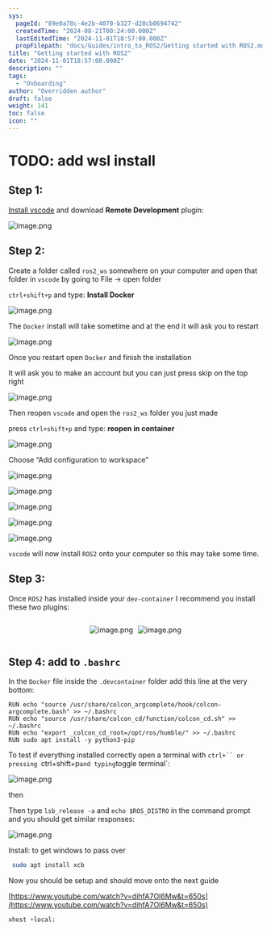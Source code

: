 ```yaml
---
sys:
  pageId: "89e0a78c-4e2b-4070-b327-d28cb0694742"
  createdTime: "2024-08-21T00:24:00.000Z"
  lastEditedTime: "2024-11-01T18:57:00.000Z"
  propFilepath: "docs/Guides/intro_to_ROS2/Getting started with ROS2.md"
title: "Getting started with ROS2"
date: "2024-11-01T18:57:00.000Z"
description: ""
tags:
  - "Onboarding"
author: "Overridden author"
draft: false
weight: 141
toc: false
icon: ""
---
```


# TODO: add wsl install

## Step 1:

[Install vscode](https://code.visualstudio.com/download) and download **Remote Development** plugin:

![image.png](https://prod-files-secure.s3.us-west-2.amazonaws.com/d518164a-d88e-44d1-a4ee-3adb3bd8bce0/efb52993-1881-4a40-b95e-6f020334f022/image.png?X-Amz-Algorithm=AWS4-HMAC-SHA256&X-Amz-Content-Sha256=UNSIGNED-PAYLOAD&X-Amz-Credential=ASIAZI2LB466VOVPI5QF%2F20250323%2Fus-west-2%2Fs3%2Faws4_request&X-Amz-Date=20250323T080946Z&X-Amz-Expires=3600&X-Amz-Security-Token=IQoJb3JpZ2luX2VjEHgaCXVzLXdlc3QtMiJGMEQCIBmUgtQ4t7d7goF6jasIBZelH3UyONeQ%2BRFxlLUzzpK%2FAiA7Z2AjjeXBmx04YdvlUfZH%2FHMwVwcg9KifjW5b%2BdagQSqIBAjR%2F%2F%2F%2F%2F%2F%2F%2F%2F%2F8BEAAaDDYzNzQyMzE4MzgwNSIM4SNCyFdlQv71D3OkKtwDCO6xIUr%2Bw8W%2B0%2B0j2WJXlZrmU%2Bgo2lhhSYsQNXWS5rws8T0m%2B3U8fqxMjE3Yyk5zyY6mIfFzIBHj%2BWIwdDzOYaYeHZJFbOPlL8myYD79ZmMM86YsifvOhlUtLYNPyEu4KresImxqhuYyvRHDEmxxWb0BnYrTxOTEv1cLbrUcSJhpvIC6N%2BNboS91Yj42rdMVNLeq1kRopquc97oE4Y4l7TQJOmbFHaNgupGObkGywtth%2Fx70JbjE6gbDbiupr0QWcJmx%2BayUP4HSzTq05aOVuoUiFUp741xw1n17SMJjWRJZNvEVUi4187ArK0dYaz6zt4YqlC%2BgtLCvC2sFLBez7kaX9cerjB4iaEIRZ53GA2g%2FEgRLFQBTKbCEUH4eVc5V4FoG04KxMZ30xSckS433VjGUk%2FotmRmanhjWnvqBVjoYJbYzY%2BHhrkSWAxVTxSMPotVgUrfyWwJPwhRoBfhSoIJMXuOc3PPGTDUdvf2LZSmwFn%2BcHHms%2BrxS%2FJzxDi%2FejVMigyrzi27ndJUWqLgvA2hT94pGaCtp%2BMf4zsTWA9c%2BJ8vcNPyKFqORacEKxJ%2Fs5dH1T1V4oxzk03BTj%2BvPjKXTnHV%2FfF43vfUSEby7sa5WBjKMf5CSEtL3En0w1vP%2BvgY6pgGbSM2qj%2BIlWCJysRuEVrJCto5MQ7zzE7KdHDbLiii6Kjqz%2FPwjB8oUZ4G4HrU8FVRU4%2FreNR%2FGQaxhBw5VwTNbNExEe8cFmIddsSFXIGh3p2wkuuu123Em3fvib%2Bu8mGeZUCKqVpCc11%2BQp2m2BYCOguXZxMsxf8qhwSKY9Wsk40NNNSjVUAvQ84lHU6vTwJLIxANUpZTwCqq7zYosZGiphn1q4QwI&X-Amz-Signature=ff47edf8fc638f77b07360e964d74828162fe238d068c9f0f7c06f68f720907e&X-Amz-SignedHeaders=host&x-id=GetObject)

## Step 2:

Create a folder called `ros2_ws` somewhere on your computer and open that folder in `vscode` by going to File → open folder 

`ctrl+shift+p` and type: **Install Docker**

![image.png](https://prod-files-secure.s3.us-west-2.amazonaws.com/d518164a-d88e-44d1-a4ee-3adb3bd8bce0/2269dc0e-1cd5-47ff-bceb-c04ad9b2eab0/image.png?X-Amz-Algorithm=AWS4-HMAC-SHA256&X-Amz-Content-Sha256=UNSIGNED-PAYLOAD&X-Amz-Credential=ASIAZI2LB466VOVPI5QF%2F20250323%2Fus-west-2%2Fs3%2Faws4_request&X-Amz-Date=20250323T080946Z&X-Amz-Expires=3600&X-Amz-Security-Token=IQoJb3JpZ2luX2VjEHgaCXVzLXdlc3QtMiJGMEQCIBmUgtQ4t7d7goF6jasIBZelH3UyONeQ%2BRFxlLUzzpK%2FAiA7Z2AjjeXBmx04YdvlUfZH%2FHMwVwcg9KifjW5b%2BdagQSqIBAjR%2F%2F%2F%2F%2F%2F%2F%2F%2F%2F8BEAAaDDYzNzQyMzE4MzgwNSIM4SNCyFdlQv71D3OkKtwDCO6xIUr%2Bw8W%2B0%2B0j2WJXlZrmU%2Bgo2lhhSYsQNXWS5rws8T0m%2B3U8fqxMjE3Yyk5zyY6mIfFzIBHj%2BWIwdDzOYaYeHZJFbOPlL8myYD79ZmMM86YsifvOhlUtLYNPyEu4KresImxqhuYyvRHDEmxxWb0BnYrTxOTEv1cLbrUcSJhpvIC6N%2BNboS91Yj42rdMVNLeq1kRopquc97oE4Y4l7TQJOmbFHaNgupGObkGywtth%2Fx70JbjE6gbDbiupr0QWcJmx%2BayUP4HSzTq05aOVuoUiFUp741xw1n17SMJjWRJZNvEVUi4187ArK0dYaz6zt4YqlC%2BgtLCvC2sFLBez7kaX9cerjB4iaEIRZ53GA2g%2FEgRLFQBTKbCEUH4eVc5V4FoG04KxMZ30xSckS433VjGUk%2FotmRmanhjWnvqBVjoYJbYzY%2BHhrkSWAxVTxSMPotVgUrfyWwJPwhRoBfhSoIJMXuOc3PPGTDUdvf2LZSmwFn%2BcHHms%2BrxS%2FJzxDi%2FejVMigyrzi27ndJUWqLgvA2hT94pGaCtp%2BMf4zsTWA9c%2BJ8vcNPyKFqORacEKxJ%2Fs5dH1T1V4oxzk03BTj%2BvPjKXTnHV%2FfF43vfUSEby7sa5WBjKMf5CSEtL3En0w1vP%2BvgY6pgGbSM2qj%2BIlWCJysRuEVrJCto5MQ7zzE7KdHDbLiii6Kjqz%2FPwjB8oUZ4G4HrU8FVRU4%2FreNR%2FGQaxhBw5VwTNbNExEe8cFmIddsSFXIGh3p2wkuuu123Em3fvib%2Bu8mGeZUCKqVpCc11%2BQp2m2BYCOguXZxMsxf8qhwSKY9Wsk40NNNSjVUAvQ84lHU6vTwJLIxANUpZTwCqq7zYosZGiphn1q4QwI&X-Amz-Signature=a9b6ceeba494649aaa9ad5553e6de817976631d53e7295f1b1cd351cb57fc929&X-Amz-SignedHeaders=host&x-id=GetObject)

The `Docker` install will take sometime and at the end it will ask you to restart

![image.png](https://prod-files-secure.s3.us-west-2.amazonaws.com/d518164a-d88e-44d1-a4ee-3adb3bd8bce0/ed233f78-be33-4b1f-b89c-9c346c0e961e/image.png?X-Amz-Algorithm=AWS4-HMAC-SHA256&X-Amz-Content-Sha256=UNSIGNED-PAYLOAD&X-Amz-Credential=ASIAZI2LB466VOVPI5QF%2F20250323%2Fus-west-2%2Fs3%2Faws4_request&X-Amz-Date=20250323T080946Z&X-Amz-Expires=3600&X-Amz-Security-Token=IQoJb3JpZ2luX2VjEHgaCXVzLXdlc3QtMiJGMEQCIBmUgtQ4t7d7goF6jasIBZelH3UyONeQ%2BRFxlLUzzpK%2FAiA7Z2AjjeXBmx04YdvlUfZH%2FHMwVwcg9KifjW5b%2BdagQSqIBAjR%2F%2F%2F%2F%2F%2F%2F%2F%2F%2F8BEAAaDDYzNzQyMzE4MzgwNSIM4SNCyFdlQv71D3OkKtwDCO6xIUr%2Bw8W%2B0%2B0j2WJXlZrmU%2Bgo2lhhSYsQNXWS5rws8T0m%2B3U8fqxMjE3Yyk5zyY6mIfFzIBHj%2BWIwdDzOYaYeHZJFbOPlL8myYD79ZmMM86YsifvOhlUtLYNPyEu4KresImxqhuYyvRHDEmxxWb0BnYrTxOTEv1cLbrUcSJhpvIC6N%2BNboS91Yj42rdMVNLeq1kRopquc97oE4Y4l7TQJOmbFHaNgupGObkGywtth%2Fx70JbjE6gbDbiupr0QWcJmx%2BayUP4HSzTq05aOVuoUiFUp741xw1n17SMJjWRJZNvEVUi4187ArK0dYaz6zt4YqlC%2BgtLCvC2sFLBez7kaX9cerjB4iaEIRZ53GA2g%2FEgRLFQBTKbCEUH4eVc5V4FoG04KxMZ30xSckS433VjGUk%2FotmRmanhjWnvqBVjoYJbYzY%2BHhrkSWAxVTxSMPotVgUrfyWwJPwhRoBfhSoIJMXuOc3PPGTDUdvf2LZSmwFn%2BcHHms%2BrxS%2FJzxDi%2FejVMigyrzi27ndJUWqLgvA2hT94pGaCtp%2BMf4zsTWA9c%2BJ8vcNPyKFqORacEKxJ%2Fs5dH1T1V4oxzk03BTj%2BvPjKXTnHV%2FfF43vfUSEby7sa5WBjKMf5CSEtL3En0w1vP%2BvgY6pgGbSM2qj%2BIlWCJysRuEVrJCto5MQ7zzE7KdHDbLiii6Kjqz%2FPwjB8oUZ4G4HrU8FVRU4%2FreNR%2FGQaxhBw5VwTNbNExEe8cFmIddsSFXIGh3p2wkuuu123Em3fvib%2Bu8mGeZUCKqVpCc11%2BQp2m2BYCOguXZxMsxf8qhwSKY9Wsk40NNNSjVUAvQ84lHU6vTwJLIxANUpZTwCqq7zYosZGiphn1q4QwI&X-Amz-Signature=638797b910e029df15ba7fd3660716ea7675c7d2c8b868df19a74bf635d46e20&X-Amz-SignedHeaders=host&x-id=GetObject)

Once you restart open `Docker` and finish the installation

It will ask you to make an account but you can just press skip on the top right

![image.png](https://prod-files-secure.s3.us-west-2.amazonaws.com/d518164a-d88e-44d1-a4ee-3adb3bd8bce0/21010ad9-1659-4fd9-9f59-9932a09b2a3d/image.png?X-Amz-Algorithm=AWS4-HMAC-SHA256&X-Amz-Content-Sha256=UNSIGNED-PAYLOAD&X-Amz-Credential=ASIAZI2LB466VOVPI5QF%2F20250323%2Fus-west-2%2Fs3%2Faws4_request&X-Amz-Date=20250323T080946Z&X-Amz-Expires=3600&X-Amz-Security-Token=IQoJb3JpZ2luX2VjEHgaCXVzLXdlc3QtMiJGMEQCIBmUgtQ4t7d7goF6jasIBZelH3UyONeQ%2BRFxlLUzzpK%2FAiA7Z2AjjeXBmx04YdvlUfZH%2FHMwVwcg9KifjW5b%2BdagQSqIBAjR%2F%2F%2F%2F%2F%2F%2F%2F%2F%2F8BEAAaDDYzNzQyMzE4MzgwNSIM4SNCyFdlQv71D3OkKtwDCO6xIUr%2Bw8W%2B0%2B0j2WJXlZrmU%2Bgo2lhhSYsQNXWS5rws8T0m%2B3U8fqxMjE3Yyk5zyY6mIfFzIBHj%2BWIwdDzOYaYeHZJFbOPlL8myYD79ZmMM86YsifvOhlUtLYNPyEu4KresImxqhuYyvRHDEmxxWb0BnYrTxOTEv1cLbrUcSJhpvIC6N%2BNboS91Yj42rdMVNLeq1kRopquc97oE4Y4l7TQJOmbFHaNgupGObkGywtth%2Fx70JbjE6gbDbiupr0QWcJmx%2BayUP4HSzTq05aOVuoUiFUp741xw1n17SMJjWRJZNvEVUi4187ArK0dYaz6zt4YqlC%2BgtLCvC2sFLBez7kaX9cerjB4iaEIRZ53GA2g%2FEgRLFQBTKbCEUH4eVc5V4FoG04KxMZ30xSckS433VjGUk%2FotmRmanhjWnvqBVjoYJbYzY%2BHhrkSWAxVTxSMPotVgUrfyWwJPwhRoBfhSoIJMXuOc3PPGTDUdvf2LZSmwFn%2BcHHms%2BrxS%2FJzxDi%2FejVMigyrzi27ndJUWqLgvA2hT94pGaCtp%2BMf4zsTWA9c%2BJ8vcNPyKFqORacEKxJ%2Fs5dH1T1V4oxzk03BTj%2BvPjKXTnHV%2FfF43vfUSEby7sa5WBjKMf5CSEtL3En0w1vP%2BvgY6pgGbSM2qj%2BIlWCJysRuEVrJCto5MQ7zzE7KdHDbLiii6Kjqz%2FPwjB8oUZ4G4HrU8FVRU4%2FreNR%2FGQaxhBw5VwTNbNExEe8cFmIddsSFXIGh3p2wkuuu123Em3fvib%2Bu8mGeZUCKqVpCc11%2BQp2m2BYCOguXZxMsxf8qhwSKY9Wsk40NNNSjVUAvQ84lHU6vTwJLIxANUpZTwCqq7zYosZGiphn1q4QwI&X-Amz-Signature=8a6a0e165fcc97991941c60e4d3925b8c28cc1ce221eaeba82d8f4c3d91778ab&X-Amz-SignedHeaders=host&x-id=GetObject)

Then reopen `vscode` and open the `ros2_ws` folder you just made

press `ctrl+shift+p` and type: **reopen in container**

![image.png](https://prod-files-secure.s3.us-west-2.amazonaws.com/d518164a-d88e-44d1-a4ee-3adb3bd8bce0/4e93b8c2-41ad-488c-8095-c74205196118/image.png?X-Amz-Algorithm=AWS4-HMAC-SHA256&X-Amz-Content-Sha256=UNSIGNED-PAYLOAD&X-Amz-Credential=ASIAZI2LB466VOVPI5QF%2F20250323%2Fus-west-2%2Fs3%2Faws4_request&X-Amz-Date=20250323T080946Z&X-Amz-Expires=3600&X-Amz-Security-Token=IQoJb3JpZ2luX2VjEHgaCXVzLXdlc3QtMiJGMEQCIBmUgtQ4t7d7goF6jasIBZelH3UyONeQ%2BRFxlLUzzpK%2FAiA7Z2AjjeXBmx04YdvlUfZH%2FHMwVwcg9KifjW5b%2BdagQSqIBAjR%2F%2F%2F%2F%2F%2F%2F%2F%2F%2F8BEAAaDDYzNzQyMzE4MzgwNSIM4SNCyFdlQv71D3OkKtwDCO6xIUr%2Bw8W%2B0%2B0j2WJXlZrmU%2Bgo2lhhSYsQNXWS5rws8T0m%2B3U8fqxMjE3Yyk5zyY6mIfFzIBHj%2BWIwdDzOYaYeHZJFbOPlL8myYD79ZmMM86YsifvOhlUtLYNPyEu4KresImxqhuYyvRHDEmxxWb0BnYrTxOTEv1cLbrUcSJhpvIC6N%2BNboS91Yj42rdMVNLeq1kRopquc97oE4Y4l7TQJOmbFHaNgupGObkGywtth%2Fx70JbjE6gbDbiupr0QWcJmx%2BayUP4HSzTq05aOVuoUiFUp741xw1n17SMJjWRJZNvEVUi4187ArK0dYaz6zt4YqlC%2BgtLCvC2sFLBez7kaX9cerjB4iaEIRZ53GA2g%2FEgRLFQBTKbCEUH4eVc5V4FoG04KxMZ30xSckS433VjGUk%2FotmRmanhjWnvqBVjoYJbYzY%2BHhrkSWAxVTxSMPotVgUrfyWwJPwhRoBfhSoIJMXuOc3PPGTDUdvf2LZSmwFn%2BcHHms%2BrxS%2FJzxDi%2FejVMigyrzi27ndJUWqLgvA2hT94pGaCtp%2BMf4zsTWA9c%2BJ8vcNPyKFqORacEKxJ%2Fs5dH1T1V4oxzk03BTj%2BvPjKXTnHV%2FfF43vfUSEby7sa5WBjKMf5CSEtL3En0w1vP%2BvgY6pgGbSM2qj%2BIlWCJysRuEVrJCto5MQ7zzE7KdHDbLiii6Kjqz%2FPwjB8oUZ4G4HrU8FVRU4%2FreNR%2FGQaxhBw5VwTNbNExEe8cFmIddsSFXIGh3p2wkuuu123Em3fvib%2Bu8mGeZUCKqVpCc11%2BQp2m2BYCOguXZxMsxf8qhwSKY9Wsk40NNNSjVUAvQ84lHU6vTwJLIxANUpZTwCqq7zYosZGiphn1q4QwI&X-Amz-Signature=b2a1b82643b061af12b883b2dcef6b1ff625aab0f7846e16d50bbf6924b1e89a&X-Amz-SignedHeaders=host&x-id=GetObject)

Choose “Add configuration to workspace”

![image.png](https://prod-files-secure.s3.us-west-2.amazonaws.com/d518164a-d88e-44d1-a4ee-3adb3bd8bce0/9560b282-5060-4989-ba37-97e7b2c22476/image.png?X-Amz-Algorithm=AWS4-HMAC-SHA256&X-Amz-Content-Sha256=UNSIGNED-PAYLOAD&X-Amz-Credential=ASIAZI2LB466VOVPI5QF%2F20250323%2Fus-west-2%2Fs3%2Faws4_request&X-Amz-Date=20250323T080946Z&X-Amz-Expires=3600&X-Amz-Security-Token=IQoJb3JpZ2luX2VjEHgaCXVzLXdlc3QtMiJGMEQCIBmUgtQ4t7d7goF6jasIBZelH3UyONeQ%2BRFxlLUzzpK%2FAiA7Z2AjjeXBmx04YdvlUfZH%2FHMwVwcg9KifjW5b%2BdagQSqIBAjR%2F%2F%2F%2F%2F%2F%2F%2F%2F%2F8BEAAaDDYzNzQyMzE4MzgwNSIM4SNCyFdlQv71D3OkKtwDCO6xIUr%2Bw8W%2B0%2B0j2WJXlZrmU%2Bgo2lhhSYsQNXWS5rws8T0m%2B3U8fqxMjE3Yyk5zyY6mIfFzIBHj%2BWIwdDzOYaYeHZJFbOPlL8myYD79ZmMM86YsifvOhlUtLYNPyEu4KresImxqhuYyvRHDEmxxWb0BnYrTxOTEv1cLbrUcSJhpvIC6N%2BNboS91Yj42rdMVNLeq1kRopquc97oE4Y4l7TQJOmbFHaNgupGObkGywtth%2Fx70JbjE6gbDbiupr0QWcJmx%2BayUP4HSzTq05aOVuoUiFUp741xw1n17SMJjWRJZNvEVUi4187ArK0dYaz6zt4YqlC%2BgtLCvC2sFLBez7kaX9cerjB4iaEIRZ53GA2g%2FEgRLFQBTKbCEUH4eVc5V4FoG04KxMZ30xSckS433VjGUk%2FotmRmanhjWnvqBVjoYJbYzY%2BHhrkSWAxVTxSMPotVgUrfyWwJPwhRoBfhSoIJMXuOc3PPGTDUdvf2LZSmwFn%2BcHHms%2BrxS%2FJzxDi%2FejVMigyrzi27ndJUWqLgvA2hT94pGaCtp%2BMf4zsTWA9c%2BJ8vcNPyKFqORacEKxJ%2Fs5dH1T1V4oxzk03BTj%2BvPjKXTnHV%2FfF43vfUSEby7sa5WBjKMf5CSEtL3En0w1vP%2BvgY6pgGbSM2qj%2BIlWCJysRuEVrJCto5MQ7zzE7KdHDbLiii6Kjqz%2FPwjB8oUZ4G4HrU8FVRU4%2FreNR%2FGQaxhBw5VwTNbNExEe8cFmIddsSFXIGh3p2wkuuu123Em3fvib%2Bu8mGeZUCKqVpCc11%2BQp2m2BYCOguXZxMsxf8qhwSKY9Wsk40NNNSjVUAvQ84lHU6vTwJLIxANUpZTwCqq7zYosZGiphn1q4QwI&X-Amz-Signature=230ac410e97e198d39fc30e4069dbfb5aa1bf27ad9196b77626ec848b8af721e&X-Amz-SignedHeaders=host&x-id=GetObject)

![image.png](https://prod-files-secure.s3.us-west-2.amazonaws.com/d518164a-d88e-44d1-a4ee-3adb3bd8bce0/2ee63f81-886b-48e8-a553-dc6e5eac99e4/image.png?X-Amz-Algorithm=AWS4-HMAC-SHA256&X-Amz-Content-Sha256=UNSIGNED-PAYLOAD&X-Amz-Credential=ASIAZI2LB466VOVPI5QF%2F20250323%2Fus-west-2%2Fs3%2Faws4_request&X-Amz-Date=20250323T080946Z&X-Amz-Expires=3600&X-Amz-Security-Token=IQoJb3JpZ2luX2VjEHgaCXVzLXdlc3QtMiJGMEQCIBmUgtQ4t7d7goF6jasIBZelH3UyONeQ%2BRFxlLUzzpK%2FAiA7Z2AjjeXBmx04YdvlUfZH%2FHMwVwcg9KifjW5b%2BdagQSqIBAjR%2F%2F%2F%2F%2F%2F%2F%2F%2F%2F8BEAAaDDYzNzQyMzE4MzgwNSIM4SNCyFdlQv71D3OkKtwDCO6xIUr%2Bw8W%2B0%2B0j2WJXlZrmU%2Bgo2lhhSYsQNXWS5rws8T0m%2B3U8fqxMjE3Yyk5zyY6mIfFzIBHj%2BWIwdDzOYaYeHZJFbOPlL8myYD79ZmMM86YsifvOhlUtLYNPyEu4KresImxqhuYyvRHDEmxxWb0BnYrTxOTEv1cLbrUcSJhpvIC6N%2BNboS91Yj42rdMVNLeq1kRopquc97oE4Y4l7TQJOmbFHaNgupGObkGywtth%2Fx70JbjE6gbDbiupr0QWcJmx%2BayUP4HSzTq05aOVuoUiFUp741xw1n17SMJjWRJZNvEVUi4187ArK0dYaz6zt4YqlC%2BgtLCvC2sFLBez7kaX9cerjB4iaEIRZ53GA2g%2FEgRLFQBTKbCEUH4eVc5V4FoG04KxMZ30xSckS433VjGUk%2FotmRmanhjWnvqBVjoYJbYzY%2BHhrkSWAxVTxSMPotVgUrfyWwJPwhRoBfhSoIJMXuOc3PPGTDUdvf2LZSmwFn%2BcHHms%2BrxS%2FJzxDi%2FejVMigyrzi27ndJUWqLgvA2hT94pGaCtp%2BMf4zsTWA9c%2BJ8vcNPyKFqORacEKxJ%2Fs5dH1T1V4oxzk03BTj%2BvPjKXTnHV%2FfF43vfUSEby7sa5WBjKMf5CSEtL3En0w1vP%2BvgY6pgGbSM2qj%2BIlWCJysRuEVrJCto5MQ7zzE7KdHDbLiii6Kjqz%2FPwjB8oUZ4G4HrU8FVRU4%2FreNR%2FGQaxhBw5VwTNbNExEe8cFmIddsSFXIGh3p2wkuuu123Em3fvib%2Bu8mGeZUCKqVpCc11%2BQp2m2BYCOguXZxMsxf8qhwSKY9Wsk40NNNSjVUAvQ84lHU6vTwJLIxANUpZTwCqq7zYosZGiphn1q4QwI&X-Amz-Signature=5eda3e58e05d89b3637936d1c545fbd72389fcd5de20dccc39f4470516e82307&X-Amz-SignedHeaders=host&x-id=GetObject)

![image.png](https://prod-files-secure.s3.us-west-2.amazonaws.com/d518164a-d88e-44d1-a4ee-3adb3bd8bce0/ae1580b2-b048-407e-aed9-b584224a7a04/image.png?X-Amz-Algorithm=AWS4-HMAC-SHA256&X-Amz-Content-Sha256=UNSIGNED-PAYLOAD&X-Amz-Credential=ASIAZI2LB466VOVPI5QF%2F20250323%2Fus-west-2%2Fs3%2Faws4_request&X-Amz-Date=20250323T080946Z&X-Amz-Expires=3600&X-Amz-Security-Token=IQoJb3JpZ2luX2VjEHgaCXVzLXdlc3QtMiJGMEQCIBmUgtQ4t7d7goF6jasIBZelH3UyONeQ%2BRFxlLUzzpK%2FAiA7Z2AjjeXBmx04YdvlUfZH%2FHMwVwcg9KifjW5b%2BdagQSqIBAjR%2F%2F%2F%2F%2F%2F%2F%2F%2F%2F8BEAAaDDYzNzQyMzE4MzgwNSIM4SNCyFdlQv71D3OkKtwDCO6xIUr%2Bw8W%2B0%2B0j2WJXlZrmU%2Bgo2lhhSYsQNXWS5rws8T0m%2B3U8fqxMjE3Yyk5zyY6mIfFzIBHj%2BWIwdDzOYaYeHZJFbOPlL8myYD79ZmMM86YsifvOhlUtLYNPyEu4KresImxqhuYyvRHDEmxxWb0BnYrTxOTEv1cLbrUcSJhpvIC6N%2BNboS91Yj42rdMVNLeq1kRopquc97oE4Y4l7TQJOmbFHaNgupGObkGywtth%2Fx70JbjE6gbDbiupr0QWcJmx%2BayUP4HSzTq05aOVuoUiFUp741xw1n17SMJjWRJZNvEVUi4187ArK0dYaz6zt4YqlC%2BgtLCvC2sFLBez7kaX9cerjB4iaEIRZ53GA2g%2FEgRLFQBTKbCEUH4eVc5V4FoG04KxMZ30xSckS433VjGUk%2FotmRmanhjWnvqBVjoYJbYzY%2BHhrkSWAxVTxSMPotVgUrfyWwJPwhRoBfhSoIJMXuOc3PPGTDUdvf2LZSmwFn%2BcHHms%2BrxS%2FJzxDi%2FejVMigyrzi27ndJUWqLgvA2hT94pGaCtp%2BMf4zsTWA9c%2BJ8vcNPyKFqORacEKxJ%2Fs5dH1T1V4oxzk03BTj%2BvPjKXTnHV%2FfF43vfUSEby7sa5WBjKMf5CSEtL3En0w1vP%2BvgY6pgGbSM2qj%2BIlWCJysRuEVrJCto5MQ7zzE7KdHDbLiii6Kjqz%2FPwjB8oUZ4G4HrU8FVRU4%2FreNR%2FGQaxhBw5VwTNbNExEe8cFmIddsSFXIGh3p2wkuuu123Em3fvib%2Bu8mGeZUCKqVpCc11%2BQp2m2BYCOguXZxMsxf8qhwSKY9Wsk40NNNSjVUAvQ84lHU6vTwJLIxANUpZTwCqq7zYosZGiphn1q4QwI&X-Amz-Signature=a29052bd837cfc93a8a9b04fbaeabb88eb040584a49c2e78c15603ecc866f6d3&X-Amz-SignedHeaders=host&x-id=GetObject)

![image.png](https://prod-files-secure.s3.us-west-2.amazonaws.com/d518164a-d88e-44d1-a4ee-3adb3bd8bce0/53255b28-f75e-430f-b9e3-c0ac8577e42b/image.png?X-Amz-Algorithm=AWS4-HMAC-SHA256&X-Amz-Content-Sha256=UNSIGNED-PAYLOAD&X-Amz-Credential=ASIAZI2LB466VOVPI5QF%2F20250323%2Fus-west-2%2Fs3%2Faws4_request&X-Amz-Date=20250323T080946Z&X-Amz-Expires=3600&X-Amz-Security-Token=IQoJb3JpZ2luX2VjEHgaCXVzLXdlc3QtMiJGMEQCIBmUgtQ4t7d7goF6jasIBZelH3UyONeQ%2BRFxlLUzzpK%2FAiA7Z2AjjeXBmx04YdvlUfZH%2FHMwVwcg9KifjW5b%2BdagQSqIBAjR%2F%2F%2F%2F%2F%2F%2F%2F%2F%2F8BEAAaDDYzNzQyMzE4MzgwNSIM4SNCyFdlQv71D3OkKtwDCO6xIUr%2Bw8W%2B0%2B0j2WJXlZrmU%2Bgo2lhhSYsQNXWS5rws8T0m%2B3U8fqxMjE3Yyk5zyY6mIfFzIBHj%2BWIwdDzOYaYeHZJFbOPlL8myYD79ZmMM86YsifvOhlUtLYNPyEu4KresImxqhuYyvRHDEmxxWb0BnYrTxOTEv1cLbrUcSJhpvIC6N%2BNboS91Yj42rdMVNLeq1kRopquc97oE4Y4l7TQJOmbFHaNgupGObkGywtth%2Fx70JbjE6gbDbiupr0QWcJmx%2BayUP4HSzTq05aOVuoUiFUp741xw1n17SMJjWRJZNvEVUi4187ArK0dYaz6zt4YqlC%2BgtLCvC2sFLBez7kaX9cerjB4iaEIRZ53GA2g%2FEgRLFQBTKbCEUH4eVc5V4FoG04KxMZ30xSckS433VjGUk%2FotmRmanhjWnvqBVjoYJbYzY%2BHhrkSWAxVTxSMPotVgUrfyWwJPwhRoBfhSoIJMXuOc3PPGTDUdvf2LZSmwFn%2BcHHms%2BrxS%2FJzxDi%2FejVMigyrzi27ndJUWqLgvA2hT94pGaCtp%2BMf4zsTWA9c%2BJ8vcNPyKFqORacEKxJ%2Fs5dH1T1V4oxzk03BTj%2BvPjKXTnHV%2FfF43vfUSEby7sa5WBjKMf5CSEtL3En0w1vP%2BvgY6pgGbSM2qj%2BIlWCJysRuEVrJCto5MQ7zzE7KdHDbLiii6Kjqz%2FPwjB8oUZ4G4HrU8FVRU4%2FreNR%2FGQaxhBw5VwTNbNExEe8cFmIddsSFXIGh3p2wkuuu123Em3fvib%2Bu8mGeZUCKqVpCc11%2BQp2m2BYCOguXZxMsxf8qhwSKY9Wsk40NNNSjVUAvQ84lHU6vTwJLIxANUpZTwCqq7zYosZGiphn1q4QwI&X-Amz-Signature=482b31726561e818be2486e041c63bd3e0cbe1cde1af6eadc90b23b2ef8c186a&X-Amz-SignedHeaders=host&x-id=GetObject)

![image.png](https://prod-files-secure.s3.us-west-2.amazonaws.com/d518164a-d88e-44d1-a4ee-3adb3bd8bce0/7c562767-5af9-4ffb-97d1-327bcdf4ee00/image.png?X-Amz-Algorithm=AWS4-HMAC-SHA256&X-Amz-Content-Sha256=UNSIGNED-PAYLOAD&X-Amz-Credential=ASIAZI2LB466VOVPI5QF%2F20250323%2Fus-west-2%2Fs3%2Faws4_request&X-Amz-Date=20250323T080946Z&X-Amz-Expires=3600&X-Amz-Security-Token=IQoJb3JpZ2luX2VjEHgaCXVzLXdlc3QtMiJGMEQCIBmUgtQ4t7d7goF6jasIBZelH3UyONeQ%2BRFxlLUzzpK%2FAiA7Z2AjjeXBmx04YdvlUfZH%2FHMwVwcg9KifjW5b%2BdagQSqIBAjR%2F%2F%2F%2F%2F%2F%2F%2F%2F%2F8BEAAaDDYzNzQyMzE4MzgwNSIM4SNCyFdlQv71D3OkKtwDCO6xIUr%2Bw8W%2B0%2B0j2WJXlZrmU%2Bgo2lhhSYsQNXWS5rws8T0m%2B3U8fqxMjE3Yyk5zyY6mIfFzIBHj%2BWIwdDzOYaYeHZJFbOPlL8myYD79ZmMM86YsifvOhlUtLYNPyEu4KresImxqhuYyvRHDEmxxWb0BnYrTxOTEv1cLbrUcSJhpvIC6N%2BNboS91Yj42rdMVNLeq1kRopquc97oE4Y4l7TQJOmbFHaNgupGObkGywtth%2Fx70JbjE6gbDbiupr0QWcJmx%2BayUP4HSzTq05aOVuoUiFUp741xw1n17SMJjWRJZNvEVUi4187ArK0dYaz6zt4YqlC%2BgtLCvC2sFLBez7kaX9cerjB4iaEIRZ53GA2g%2FEgRLFQBTKbCEUH4eVc5V4FoG04KxMZ30xSckS433VjGUk%2FotmRmanhjWnvqBVjoYJbYzY%2BHhrkSWAxVTxSMPotVgUrfyWwJPwhRoBfhSoIJMXuOc3PPGTDUdvf2LZSmwFn%2BcHHms%2BrxS%2FJzxDi%2FejVMigyrzi27ndJUWqLgvA2hT94pGaCtp%2BMf4zsTWA9c%2BJ8vcNPyKFqORacEKxJ%2Fs5dH1T1V4oxzk03BTj%2BvPjKXTnHV%2FfF43vfUSEby7sa5WBjKMf5CSEtL3En0w1vP%2BvgY6pgGbSM2qj%2BIlWCJysRuEVrJCto5MQ7zzE7KdHDbLiii6Kjqz%2FPwjB8oUZ4G4HrU8FVRU4%2FreNR%2FGQaxhBw5VwTNbNExEe8cFmIddsSFXIGh3p2wkuuu123Em3fvib%2Bu8mGeZUCKqVpCc11%2BQp2m2BYCOguXZxMsxf8qhwSKY9Wsk40NNNSjVUAvQ84lHU6vTwJLIxANUpZTwCqq7zYosZGiphn1q4QwI&X-Amz-Signature=13101ce1aea1dc92eafa0c905de9173502dba25a8362d04f63a9c03eb23f8429&X-Amz-SignedHeaders=host&x-id=GetObject)

`vscode` will now install `ROS2` onto your computer so this may take some time.

## Step 3:

Once `ROS2` has installed inside your `dev-container` I recommend you install these two plugins:

<div style="display: flex;flex-direction: row; column-gap:10px; max-width: 630px;justify-content: center;">
<div>

![image.png](https://prod-files-secure.s3.us-west-2.amazonaws.com/d518164a-d88e-44d1-a4ee-3adb3bd8bce0/3fc3d550-5a54-4ba1-ba6b-faa01cdb7369/image.png?X-Amz-Algorithm=AWS4-HMAC-SHA256&X-Amz-Content-Sha256=UNSIGNED-PAYLOAD&X-Amz-Credential=ASIAZI2LB4665PZZPZ6E%2F20250323%2Fus-west-2%2Fs3%2Faws4_request&X-Amz-Date=20250323T080948Z&X-Amz-Expires=3600&X-Amz-Security-Token=IQoJb3JpZ2luX2VjEHgaCXVzLXdlc3QtMiJIMEYCIQC52jootY37itWmCks82Ys0%2BG2KXxZOEIfbmuACwjeEwQIhAJr41g762INaLr9bueI%2FtmIZS8mMbSp3CMKjZLyKsdtpKogECNH%2F%2F%2F%2F%2F%2F%2F%2F%2F%2FwEQABoMNjM3NDIzMTgzODA1IgzN0YNKNfFP8N%2BaTnwq3AOJclyUQvq63RETewyWmSiv6nVPXnyBs5kGsTuec3nNMZD1wBGBocv90Z4SSiKKtffC%2B%2BRxF%2FSJZbXXax0nayEJ4SBhJ32sp2DxadjiknOigBzvt6%2FKcz%2BpZVsAN2jc26qKaknlsgGssd4vX7zFcVNhLsT8WZFc9sNLyGP2HlKmvv1HMXCI1RHDW5nSb%2B8kWLNqCTjzgBdC456bEFiqRcbHukR7cOOGyhWije7bR5ca18FoxTlUpcDtdKyFsZ65GU2dh0vbOrd7uYg3yHupgVUioxKGTq6vn9YVj6ijoqdTXQQrVXZFOIpHy%2BJSGVu5zhm7tV2ucmVHxCHAu3R%2B4RL%2FLShn4Jt97lFzNLyDMtNpQGsutLsDbZZ779q0bsrZpCeaqCylG1C56A04y3Fjby%2BgAeAcOO4uka%2BafKkz0Jhfrk%2BSVtGfbcozV%2FA4%2BBDQohm9q69zx%2BDqwmqXwI6MAMplVqX8Ji5frhPgA%2FfFZdo4iipJIM4lLTpt8d1HFwcTgdJ3SS08eZcGdqqKhoGeaqYn2ojb370jVQrfBVo6Qx%2BHGPI%2FB%2FZM0yTMVMmqMlVLHhybJUTYLTgqofxqC3kQGSRm%2FLiRpvotWpvFUasLVq0qxW7WJ%2BauWQ1%2F%2BbJl1zDa8%2F6%2BBjqkAQ%2FB7u6VGaANNV2UzG4h7umd2pmBIRfv3u45DpQMJVf%2FhoPF0hxRqURepwUBcDz4ym09xJpBaVgvFKtGTJMeM0NnyFN%2F0LHzncBsgCelFl31scpPebroW%2FVVVWU1aA4B10vLWyJaVZ7T%2BV3kRJAiASFCgRIWewvhDBC8GH%2FrI0WvhIVE5O2Oh%2Bh4%2Ffv1%2BNoBt8iAVBlSc%2BKzStpndaWcGKaGshBd&X-Amz-Signature=08b065c682505ec9c29adce2af1c440f809b7480dc1fb6f33ad8312a75fd9d39&X-Amz-SignedHeaders=host&x-id=GetObject)

</div>
<div>

![image.png](https://prod-files-secure.s3.us-west-2.amazonaws.com/d518164a-d88e-44d1-a4ee-3adb3bd8bce0/d994cc66-13c2-4093-a5a3-f84cf4601a82/image.png?X-Amz-Algorithm=AWS4-HMAC-SHA256&X-Amz-Content-Sha256=UNSIGNED-PAYLOAD&X-Amz-Credential=ASIAZI2LB466Z3BJVIDS%2F20250323%2Fus-west-2%2Fs3%2Faws4_request&X-Amz-Date=20250323T080948Z&X-Amz-Expires=3600&X-Amz-Security-Token=IQoJb3JpZ2luX2VjEHgaCXVzLXdlc3QtMiJIMEYCIQDjY5ommxQwdRpilnQdg6Ihr41JrVPDDnyrZtVHyYVsrgIhAIkb1ijpm%2FY%2BcXEtoKbvgA49jtB%2BsfE5oRSUnSWY6Of7KogECNH%2F%2F%2F%2F%2F%2F%2F%2F%2F%2FwEQABoMNjM3NDIzMTgzODA1IgyrNi%2FqUsb%2BTJ2dNtoq3AMOwSjTatCFGw37DZqnQQEwj04dg8ucINnL8piCKguSDuEYhBgjlUQzJxNc2hnjF6qzwozWVyf3uon2DKGt8hPD9tLqSsxatrD2A1RANZ4v5SK0eXon4Pc7pcW8SStcFaluvQOlYiexw92xhd8hd%2FimWH2gCLbtOxzEdbGjOqQKoioYPpjBEyOvCUk9NA%2Bt9U7EXu%2Bjxq562GXevsIcUN6iBgsw23bP2CDAuuHpvyg8WskHAjckmtZ3bSTW%2BDSyRx58fFJ3aZNlNe2TaurtRFhMrujODJ%2BqRhTyHqJ8Kyw35LQ%2FsKmsntJLSY07zMz%2BOuyXW8fBeGWtgVPEQEoDaSTYkmQRCL%2Fur%2BKli8DfcAXzMAvsYD0h4FB0vAq0Kh0Bii%2B6lFS1EGpNLQAEVtFideT65gQb1ECaFROk2TMDAIHfwWctCia8VzsuNRV%2BZntnkC6G5LnVxLuxl8r0cP10xU7BQ%2BcdJAV4dubrhvirjzlgF2aoiXWV2qT94mA9yQD3MD3UlWGsceJORggAQKldWC5%2Bod1M2Z1nvNO4viG2csvbhA1%2B8A%2BqOnd8wtvB77tTq4dHJR8Vqj6uBak0l%2Bj1P1diGJdUkkhv21klI%2BQPlBtuCquPuo%2BsLRrCktPZGzCu8v6%2BBjqkAXGDvbTVYie4DO%2BIQWY8EuRNwKPDShnRKqCRNryqtUHT0P%2FqhHLshkPPiCk%2B9C8js2ETjEMqZpMNzaSWhREFC4h4piddQ4ZGNzcd8TrUdH9%2FgfeAdBrur74CZCh1sbHpGp1viSehcKC9oiciE4HYy0iTsiFscjbfZAHzFenM2jHxhFYsYtzVGfsNs%2F3%2FaHvR47TGimS1fFFFtpOM5WF8xwvu7FMj&X-Amz-Signature=93459a5e760f28f560f3850a205584a40bbebf700aa4e1c2111782cc91585137&X-Amz-SignedHeaders=host&x-id=GetObject)

</div>
</div>

## Step 4: add to `.bashrc`

In the `Docker` file inside the `.devcontainer` folder add this line at the very bottom: 

```docker
RUN echo "source /usr/share/colcon_argcomplete/hook/colcon-argcomplete.bash" >> ~/.bashrc
RUN echo "source /usr/share/colcon_cd/function/colcon_cd.sh" >> ~/.bashrc
RUN echo "export _colcon_cd_root=/opt/ros/humble/" >> ~/.bashrc
RUN sudo apt install -y python3-pip 
```

To test if everything installed correctly open a terminal with `ctrl+`` or pressing `ctrl+shift+p` and typing `toggle terminal`:

![image.png](https://prod-files-secure.s3.us-west-2.amazonaws.com/d518164a-d88e-44d1-a4ee-3adb3bd8bce0/6a4943d8-b04e-4c02-9a58-775f3384d1a5/image.png?X-Amz-Algorithm=AWS4-HMAC-SHA256&X-Amz-Content-Sha256=UNSIGNED-PAYLOAD&X-Amz-Credential=ASIAZI2LB466VOVPI5QF%2F20250323%2Fus-west-2%2Fs3%2Faws4_request&X-Amz-Date=20250323T080946Z&X-Amz-Expires=3600&X-Amz-Security-Token=IQoJb3JpZ2luX2VjEHgaCXVzLXdlc3QtMiJGMEQCIBmUgtQ4t7d7goF6jasIBZelH3UyONeQ%2BRFxlLUzzpK%2FAiA7Z2AjjeXBmx04YdvlUfZH%2FHMwVwcg9KifjW5b%2BdagQSqIBAjR%2F%2F%2F%2F%2F%2F%2F%2F%2F%2F8BEAAaDDYzNzQyMzE4MzgwNSIM4SNCyFdlQv71D3OkKtwDCO6xIUr%2Bw8W%2B0%2B0j2WJXlZrmU%2Bgo2lhhSYsQNXWS5rws8T0m%2B3U8fqxMjE3Yyk5zyY6mIfFzIBHj%2BWIwdDzOYaYeHZJFbOPlL8myYD79ZmMM86YsifvOhlUtLYNPyEu4KresImxqhuYyvRHDEmxxWb0BnYrTxOTEv1cLbrUcSJhpvIC6N%2BNboS91Yj42rdMVNLeq1kRopquc97oE4Y4l7TQJOmbFHaNgupGObkGywtth%2Fx70JbjE6gbDbiupr0QWcJmx%2BayUP4HSzTq05aOVuoUiFUp741xw1n17SMJjWRJZNvEVUi4187ArK0dYaz6zt4YqlC%2BgtLCvC2sFLBez7kaX9cerjB4iaEIRZ53GA2g%2FEgRLFQBTKbCEUH4eVc5V4FoG04KxMZ30xSckS433VjGUk%2FotmRmanhjWnvqBVjoYJbYzY%2BHhrkSWAxVTxSMPotVgUrfyWwJPwhRoBfhSoIJMXuOc3PPGTDUdvf2LZSmwFn%2BcHHms%2BrxS%2FJzxDi%2FejVMigyrzi27ndJUWqLgvA2hT94pGaCtp%2BMf4zsTWA9c%2BJ8vcNPyKFqORacEKxJ%2Fs5dH1T1V4oxzk03BTj%2BvPjKXTnHV%2FfF43vfUSEby7sa5WBjKMf5CSEtL3En0w1vP%2BvgY6pgGbSM2qj%2BIlWCJysRuEVrJCto5MQ7zzE7KdHDbLiii6Kjqz%2FPwjB8oUZ4G4HrU8FVRU4%2FreNR%2FGQaxhBw5VwTNbNExEe8cFmIddsSFXIGh3p2wkuuu123Em3fvib%2Bu8mGeZUCKqVpCc11%2BQp2m2BYCOguXZxMsxf8qhwSKY9Wsk40NNNSjVUAvQ84lHU6vTwJLIxANUpZTwCqq7zYosZGiphn1q4QwI&X-Amz-Signature=9fee78372dfb2e4cc9ab1252934f90bd110d93b960f96a45da627d632cfb6858&X-Amz-SignedHeaders=host&x-id=GetObject)

then 

Then type `lsb_release -a` and `echo $ROS_DISTRO` in the command prompt and you should get similar responses:

![image.png](https://prod-files-secure.s3.us-west-2.amazonaws.com/d518164a-d88e-44d1-a4ee-3adb3bd8bce0/3e635dec-a805-4e85-8b9e-d000e5b71a4e/image.png?X-Amz-Algorithm=AWS4-HMAC-SHA256&X-Amz-Content-Sha256=UNSIGNED-PAYLOAD&X-Amz-Credential=ASIAZI2LB466VOVPI5QF%2F20250323%2Fus-west-2%2Fs3%2Faws4_request&X-Amz-Date=20250323T080946Z&X-Amz-Expires=3600&X-Amz-Security-Token=IQoJb3JpZ2luX2VjEHgaCXVzLXdlc3QtMiJGMEQCIBmUgtQ4t7d7goF6jasIBZelH3UyONeQ%2BRFxlLUzzpK%2FAiA7Z2AjjeXBmx04YdvlUfZH%2FHMwVwcg9KifjW5b%2BdagQSqIBAjR%2F%2F%2F%2F%2F%2F%2F%2F%2F%2F8BEAAaDDYzNzQyMzE4MzgwNSIM4SNCyFdlQv71D3OkKtwDCO6xIUr%2Bw8W%2B0%2B0j2WJXlZrmU%2Bgo2lhhSYsQNXWS5rws8T0m%2B3U8fqxMjE3Yyk5zyY6mIfFzIBHj%2BWIwdDzOYaYeHZJFbOPlL8myYD79ZmMM86YsifvOhlUtLYNPyEu4KresImxqhuYyvRHDEmxxWb0BnYrTxOTEv1cLbrUcSJhpvIC6N%2BNboS91Yj42rdMVNLeq1kRopquc97oE4Y4l7TQJOmbFHaNgupGObkGywtth%2Fx70JbjE6gbDbiupr0QWcJmx%2BayUP4HSzTq05aOVuoUiFUp741xw1n17SMJjWRJZNvEVUi4187ArK0dYaz6zt4YqlC%2BgtLCvC2sFLBez7kaX9cerjB4iaEIRZ53GA2g%2FEgRLFQBTKbCEUH4eVc5V4FoG04KxMZ30xSckS433VjGUk%2FotmRmanhjWnvqBVjoYJbYzY%2BHhrkSWAxVTxSMPotVgUrfyWwJPwhRoBfhSoIJMXuOc3PPGTDUdvf2LZSmwFn%2BcHHms%2BrxS%2FJzxDi%2FejVMigyrzi27ndJUWqLgvA2hT94pGaCtp%2BMf4zsTWA9c%2BJ8vcNPyKFqORacEKxJ%2Fs5dH1T1V4oxzk03BTj%2BvPjKXTnHV%2FfF43vfUSEby7sa5WBjKMf5CSEtL3En0w1vP%2BvgY6pgGbSM2qj%2BIlWCJysRuEVrJCto5MQ7zzE7KdHDbLiii6Kjqz%2FPwjB8oUZ4G4HrU8FVRU4%2FreNR%2FGQaxhBw5VwTNbNExEe8cFmIddsSFXIGh3p2wkuuu123Em3fvib%2Bu8mGeZUCKqVpCc11%2BQp2m2BYCOguXZxMsxf8qhwSKY9Wsk40NNNSjVUAvQ84lHU6vTwJLIxANUpZTwCqq7zYosZGiphn1q4QwI&X-Amz-Signature=0db7108500032d6a17c2afe3d4d76f50c00b595fd614d5855cb69406cfb3664d&X-Amz-SignedHeaders=host&x-id=GetObject)

Install:  to get windows to pass over

```bash
 sudo apt install xcb
```

Now you should be setup and should move onto the next guide 

[https://www.youtube.com/watch?v=dihfA7Ol6Mw&t=650s](https://www.youtube.com/watch?v=dihfA7Ol6Mw&t=650s)

```python
xhost +local:
```
